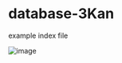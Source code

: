 # database-3Kan

example index file

![image](https://github.com/user-attachments/assets/bfce0c09-e88b-4091-8a7c-c4999b30aca8)
